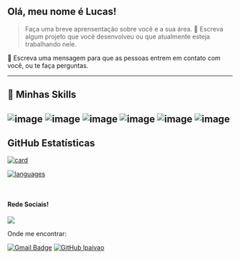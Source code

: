 ## Olá, meu nome é Lucas!

> Faça uma breve aprensentação sobre você e a sua área.
🔭 Escreva algum projeto que você desenvolveu ou que atualmente esteja trabalhando nele.

💬 Escreva uma mensagem para que as pessoas entrem em contato com você, ou te faça perguntas.

----

## 🚀 Minhas Skills

![image](https://img.shields.io/badge/C-00599C?style=for-the-badge&logo=c&logoColor=white)
![image](https://img.shields.io/badge/C%2B%2B-00599C?style=for-the-badge&logo=c%2B%2B&logoColor=white)
![image](https://img.shields.io/badge/Java-ED8B00?style=for-the-badge&logo=java&logoColor=white)
![image](https://img.shields.io/badge/Python-3776AB?style=for-the-badge&logo=python&logoColor=white)
![image](https://img.shields.io/badge/Linux-E34F26?style=for-the-badge&logo=linux&logoColor=black)
![image](https://img.shields.io/badge/Windows-017AD7?style=for-the-badge&logo=windows&logoColor=white)
---

## **GitHub Estatísticas**

[![card](https://github-readme-stats.vercel.app/api?username=lpaivao&theme=dark&show_icons=true)](https://github.com/anuraghazra/github-readme-stats)

[![languages](https://github-readme-stats.vercel.app/api/top-langs/?username=lpaivao&hide=html&layout=compact&theme=dark)](https://github.com/anuraghazra/github-readme-stats)

<br>

#### Rede Sociais!

<p align="left">
  <a href="#" alt="Instagram">
  <img src="https://img.shields.io/badge/-Instagram-DF0174?style=flat-square&labelColor=DF0174&logo=instagram&logoColor=white&link=instagram.com/lpaivao/"/></a>
</p>  


Onde me encontrar: </h3> 

[![Gmail Badge](https://img.shields.io/badge/-lpaivauefs@gmail.com-006bed?style=flat-square&logo=Gmail&logoColor=white&link=mailto:lpaivauefs@gmail.com)](mailto:lpaivauefs@gmail.com)
[![GitHub lpaivao]( https://img.shields.io/github/followers/VanessaSwerts?label=Ver&style=social)](github.com/lpaivao)
